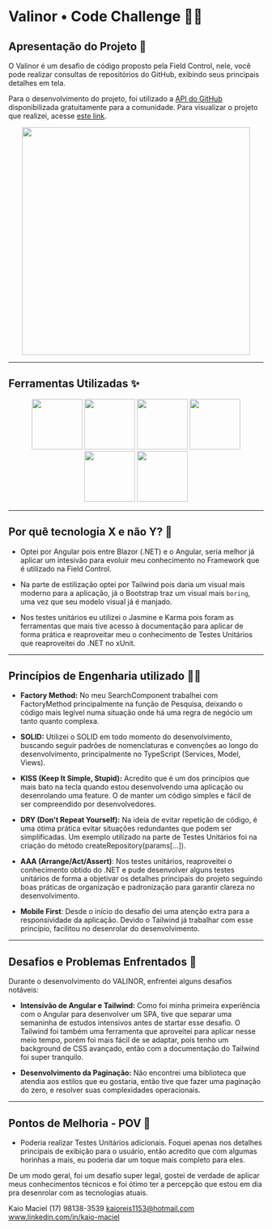 # Valinor • Code Challenge 👨‍💻

## Apresentação do Projeto 🎈

O Valinor é um desafio de código proposto pela Field Control, nele, você pode realizar consultas de repositórios do GitHub, exibindo seus principais detalhes em tela.

Para o desenvolvimento do projeto, foi utilizado a [API do GitHub](https://docs.github.com/en/free-pro-team@latest/rest/search/search?apiVersion=2022-11-28#search-repositories) disponibilizada gratuitamente para a comunidade. Para visualizar o projeto que realizei, acesse [este link](https://valinor-nu.vercel.app/).

<div align="center">
  <img src="https://portfolio-kaiogotya.s3.us-east-2.amazonaws.com/preview.png" width="450rem" >  
</div>


<hr>

## Ferramentas Utilizadas ✨

<div align="center">    
  <img height="100em" src="https://cdn.jsdelivr.net/gh/devicons/devicon/icons/angularjs/angularjs-original.svg" />
  <img height="100em" src="https://cdn.jsdelivr.net/gh/devicons/devicon/icons/tailwindcss/tailwindcss-plain.svg"/>   
  <img height="100em" src="https://cdn.jsdelivr.net/gh/devicons/devicon/icons/typescript/typescript-original.svg"/>
  <img height="100em" src="https://cdn.jsdelivr.net/gh/devicons/devicon/icons/karma/karma-original.svg" />  
  <img height="100em" src="https://cdn.jsdelivr.net/gh/devicons/devicon/icons/jasmine/jasmine-plain-wordmark.svg" />          
  <img height="100em" src="https://cdn.jsdelivr.net/gh/devicons/devicon/icons/photoshop/photoshop-plain.svg" />
</div>

<hr>

## Por quê tecnologia X e não Y? 🧩

- Optei por Angular pois entre Blazor (.NET) e o Angular, seria melhor já aplicar um intesivão para evoluir meu conhecimento no Framework que é utilizado na Field Control.

- Na parte de estilização optei por Tailwind pois daria um visual mais moderno para a aplicação, já o Bootstrap traz um visual mais `boring`, uma vez que seu modelo visual já é manjado.

- Nos testes unitários eu utilizei o Jasmine e Karma pois foram as ferramentas que mais tive acesso à documentação para aplicar de forma prática e reaproveitar meu o conhecimento de Testes Unitários que reaproveitei do .NET no xUnit.

<hr>

## Princípios de Engenharia utilizado 👩‍💻

- **Factory Method:** No meu SearchComponent trabalhei com FactoryMethod principalmente na função de Pesquisa, deixando o código mais legível numa situação onde há uma regra de negócio um tanto quanto complexa.
  
- **SOLID:** Utilizei o SOLID em todo momento do desenvolvimento, buscando seguir padrões de nomenclaturas e convenções ao longo do desenvolvimento, principalmente no TypeScript (Services, Model, Views).
  
- **KISS (Keep It Simple, Stupid):** Acredito que é um dos princípios que mais bato na tecla quando estou desenvolvendo uma aplicação ou desenrolando uma feature. O de manter um código simples e fácil de ser compreendido por desenvolvedores.
  
- **DRY (Don't Repeat Yourself):** Na ideia de evitar repetição de código, é uma ótima prática evitar situações redundantes que podem ser simplificadas. Um exemplo utilizado na parte de Testes Unitários foi na criação do método createRepository(params[...]).
- **AAA (Arrange/Act/Assert)**: Nos testes unitários, reaproveitei o conhecimento obtido do .NET e pude desenvolver alguns testes unitários de forma a objetivar os detalhes principais do projeto seguindo boas práticas de organização e padronização para garantir clareza no desenvolvimento.
  
- **Mobile First**: Desde o início do desafio dei uma atenção extra para a responsividade da aplicação. Devido o Tailwind já trabalhar com esse princípio, facilitou no desenrolar do desenvolvimento.

<hr>

## Desafios e Problemas Enfrentados 🐛

Durante o desenvolvimento do VALINOR, enfrentei alguns desafios notáveis:

- **Intensivão de Angular e Tailwind:** Como foi minha primeira experiência com o Angular para desenvolver um SPA, tive que separar uma semaninha de estudos intensivos antes de startar esse desafio. O Tailwind foi também uma ferramenta que aproveitei para aplicar nesse meio tempo, porém foi mais fácil de se adaptar, pois tenho um background de CSS avançado, então com a documentação do Tailwind foi super tranquilo. 
  
- **Desenvolvimento da Paginação:** Não encontrei uma biblioteca que atendia aos estilos que eu gostaria, então tive que fazer uma paginação do zero, e resolver suas complexidades operacionais.

<hr>

## Pontos de Melhoria - POV 🚀

- Poderia realizar Testes Unitários adicionais. Foquei apenas nos detalhes principais de exibição para o usuário, então acredito que com algumas horinhas a mais, eu poderia dar um toque mais completo para eles.

De um modo geral, foi um desafio super legal, gostei de verdade de aplicar meus conhecimentos técnicos e foi ótimo ter a percepção que estou em dia pra desenrolar com as tecnologias atuais.


Kaio Maciel
(17) 98138-3539
kaioreis1153@hotmail.com
www.linkedin.com/in/kaio-maciel